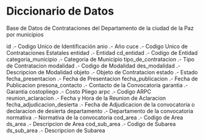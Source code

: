 # Diccionario de Datos
Base de Datos de Contrataciones del Departamento de la ciudad de la Paz por municipios


id .- Codigo Unico de Identificación 
anio .- Año
cuce .- Codigo Unico de Contrataciones Estatales
entidad .- Entidad
cd_entidad .- Codigo de Entidad
categoria_municipio .- Categoria de Municipio
tipo_de_contratacion .- Tipo de Contratacion
modalidad .- Codigo de Modalidad
des_modalidad .- Descripcion de Modalidad
objeto .- Objeto de Contratacion
estado .- Estado
fecha_presentacion .- Fecha de Presentacion 
fecha_publicacion .- Fecha de Publicacion 
presona_contacto .- Contacto de la Convocatoria 
garantia .- Garantia
costopliego .- Costo Pliego
arpc .- Codigo ARPC
reunion_aclaracion .- Fecha y Hora de la Reunion de Aclaracion
fecha_adjudicacion_desierta .- Fecha de Adjudicacion de la convocatoria o declaracion de desierta
departamento .- Departamento de la convocatoria
normativa .- Normativa de la convocatoria
cod_area .- Codigo de Area
ds_area .- Descripcion de Area
cod_sub_area .- Codigo de Subarea
ds_sub_area .- Descripcion de Subarea
